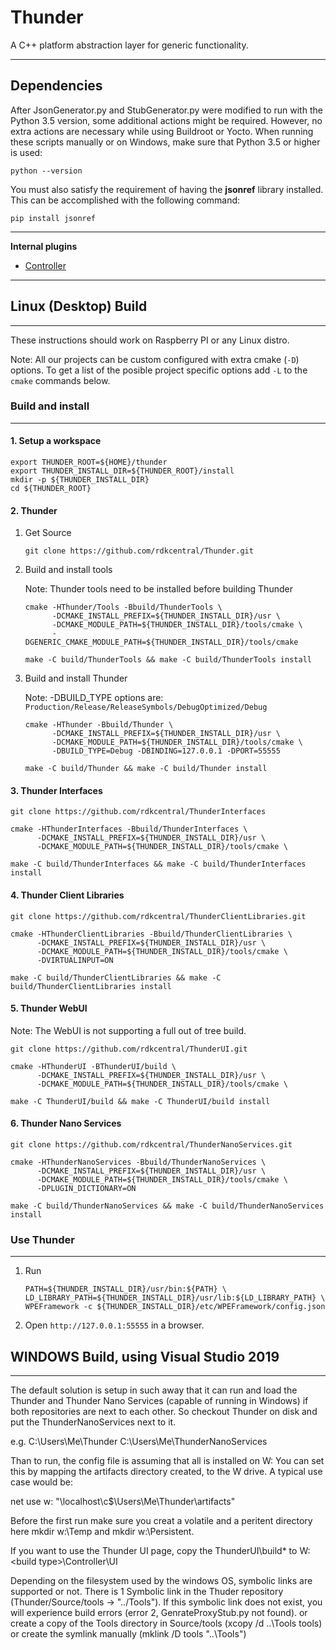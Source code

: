 # Thunder
A C++ platform abstraction layer for generic functionality.

-------------------------------------------------------------------------------------------
## Dependencies
After JsonGenerator.py and StubGenerator.py were modified to run with the Python 3.5 version, some additional actions might be required. However, no extra actions are necessary while using Buildroot or Yocto. When running these scripts manually or on Windows, make sure that Python 3.5 or higher is used:

```Shell
python --version
```

You must also satisfy the requirement of having the **jsonref** library installed. This can be accomplished with the following command:

```Shell
pip install jsonref
```

-------------------------------------------------------------------------------------------
**Internal plugins**
* [Controller](Source/WPEFramework/doc/ControllerPlugin.md)

-------------------------------------------------------------------------------------------
## Linux (Desktop) Build
---

These instructions should work on Raspberry PI or any Linux distro. 

Note: All our projects can be custom configured with extra cmake (```-D```) options. To get a list of the posible project specific options add ```-L``` to the ```cmake``` commands below. 

### **Build and install**
---
#### **1. Setup a workspace**
   
```shell
export THUNDER_ROOT=${HOME}/thunder
export THUNDER_INSTALL_DIR=${THUNDER_ROOT}/install
mkdir -p ${THUNDER_INSTALL_DIR}
cd ${THUNDER_ROOT}
```

#### **2. Thunder**
1. Get Source

      ```shell
      git clone https://github.com/rdkcentral/Thunder.git
      ```

2. Build and install tools

      Note: Thunder tools need to be installed before building Thunder

      ```shell
      cmake -HThunder/Tools -Bbuild/ThunderTools \
            -DCMAKE_INSTALL_PREFIX=${THUNDER_INSTALL_DIR}/usr \
            -DCMAKE_MODULE_PATH=${THUNDER_INSTALL_DIR}/tools/cmake \
            -DGENERIC_CMAKE_MODULE_PATH=${THUNDER_INSTALL_DIR}/tools/cmake 

      make -C build/ThunderTools && make -C build/ThunderTools install
      ```

3. Build and install Thunder

      Note: -DBUILD_TYPE options are: ```Production/Release/ReleaseSymbols/DebugOptimized/Debug```

      ```shell
      cmake -HThunder -Bbuild/Thunder \
            -DCMAKE_INSTALL_PREFIX=${THUNDER_INSTALL_DIR}/usr \
            -DCMAKE_MODULE_PATH=${THUNDER_INSTALL_DIR}/tools/cmake \
            -DBUILD_TYPE=Debug -DBINDING=127.0.0.1 -DPORT=55555

      make -C build/Thunder && make -C build/Thunder install
      ```

#### **3. Thunder Interfaces**
   
```shell
git clone https://github.com/rdkcentral/ThunderInterfaces

cmake -HThunderInterfaces -Bbuild/ThunderInterfaces \
      -DCMAKE_INSTALL_PREFIX=${THUNDER_INSTALL_DIR}/usr \
      -DCMAKE_MODULE_PATH=${THUNDER_INSTALL_DIR}/tools/cmake \

make -C build/ThunderInterfaces && make -C build/ThunderInterfaces install
```

#### **4. Thunder Client Libraries**
   
```shell
git clone https://github.com/rdkcentral/ThunderClientLibraries.git

cmake -HThunderClientLibraries -Bbuild/ThunderClientLibraries \
      -DCMAKE_INSTALL_PREFIX=${THUNDER_INSTALL_DIR}/usr \
      -DCMAKE_MODULE_PATH=${THUNDER_INSTALL_DIR}/tools/cmake \
      -DVIRTUALINPUT=ON

make -C build/ThunderClientLibraries && make -C build/ThunderClientLibraries install
```
#### **5. Thunder WebUI**

Note: The WebUI is not supporting a full out of tree build. 

```shell
git clone https://github.com/rdkcentral/ThunderUI.git

cmake -HThunderUI -BThunderUI/build \
      -DCMAKE_INSTALL_PREFIX=${THUNDER_INSTALL_DIR}/usr \
      -DCMAKE_MODULE_PATH=${THUNDER_INSTALL_DIR}/tools/cmake \

make -C ThunderUI/build && make -C ThunderUI/build install
```

#### **6. Thunder Nano Services**

```shell
git clone https://github.com/rdkcentral/ThunderNanoServices.git

cmake -HThunderNanoServices -Bbuild/ThunderNanoServices \
      -DCMAKE_INSTALL_PREFIX=${THUNDER_INSTALL_DIR}/usr \
      -DCMAKE_MODULE_PATH=${THUNDER_INSTALL_DIR}/tools/cmake \
      -DPLUGIN_DICTIONARY=ON

make -C build/ThunderNanoServices && make -C build/ThunderNanoServices install
```
### **Use Thunder**
---
1. Run 
      ```shell
      PATH=${THUNDER_INSTALL_DIR}/usr/bin:${PATH} \
      LD_LIBRARY_PATH=${THUNDER_INSTALL_DIR}/usr/lib:${LD_LIBRARY_PATH} \
      WPEFramework -c ${THUNDER_INSTALL_DIR}/etc/WPEFramework/config.json
      ```
2. Open ```http://127.0.0.1:55555``` in a browser.

## WINDOWS Build, using Visual Studio 2019
---

The default solution is setup in such away that it can run and load 
the Thunder and Thunder Nano Services (capable of running in Windows)
if both repositories are next to each other. So checkout Thunder on 
disk and put the ThunderNanoServices next to it.

e.g.
C:\Users\Me\Thunder 
C:\Users\Me\ThunderNanoServices

Than to run, the config file is assuming that all is installed on W: 
You can set this by mapping the artifacts directory created, to the 
W drive. A typical use case would be:

net use w: "\\localhost\c$\Users\Me\Thunder\artifacts"

Before the first run make sure you creat a volatile and a peritent directory
here mkdir w:\Temp and mkdir w:\Persistent.

If you want to use the Thunder UI page, copy the ThunderUI\build\* to 
W:\<build type>\Controller\UI

Depending on the filesystem used by the windows OS, symbolic links are supported 
or not. There is 1 Symbolic link in the Thuder repository (Thunder/Source/tools
-> "../Tools"). If this symbolic link does not exist, you will experience build 
errors (error 2, GenrateProxyStub.py not found). 
or create a copy of the Tools directory in Source/tools (xcopy /d ..\Tools tools)
or create the symlink manually (mklink /D tools "..\Tools")
